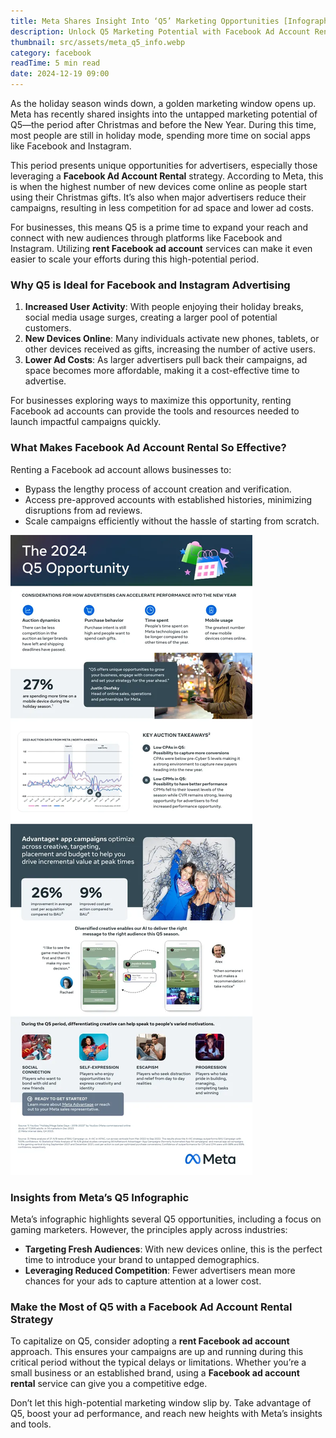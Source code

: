 ```yaml
---
title: Meta Shares Insight Into ‘Q5’ Marketing Opportunities [Infographic]
description: Unlock Q5 Marketing Potential with Facebook Ad Account Rental
thumbnail: src/assets/meta_q5_info.webp
category: facebook
readTime: 5 min read
date: 2024-12-19 09:00
---
```


As the holiday season winds down, a golden marketing window opens up. Meta has recently shared insights into the untapped marketing potential of Q5—the period after Christmas and before the New Year. During this time, most people are still in holiday mode, spending more time on social apps like Facebook and Instagram.

This period presents unique opportunities for advertisers, especially those leveraging a **Facebook Ad Account Rental** strategy. According to Meta, this is when the highest number of new devices come online as people start using their Christmas gifts. It’s also when major advertisers reduce their campaigns, resulting in less competition for ad space and lower ad costs.

For businesses, this means Q5 is a prime time to expand your reach and connect with new audiences through platforms like Facebook and Instagram. Utilizing **rent Facebook ad account** services can make it even easier to scale your efforts during this high-potential period.

### Why Q5 is Ideal for Facebook and Instagram Advertising

1. **Increased User Activity**: With people enjoying their holiday breaks, social media usage surges, creating a larger pool of potential customers.
2. **New Devices Online**: Many individuals activate new phones, tablets, or other devices received as gifts, increasing the number of active users.
3. **Lower Ad Costs**: As larger advertisers pull back their campaigns, ad space becomes more affordable, making it a cost-effective time to advertise.

For businesses exploring ways to maximize this opportunity, renting Facebook ad accounts can provide the tools and resources needed to launch impactful campaigns quickly.

### What Makes Facebook Ad Account Rental So Effective?

Renting a Facebook ad account allows businesses to:

-   Bypass the lengthy process of account creation and verification.
-   Access pre-approved accounts with established histories, minimizing disruptions from ad reviews.
-   Scale campaigns efficiently without the hassle of starting from scratch.

![Unlock Q5 Marketing Potential with Facebook Ad Account Rental](src/assets/meta_q5_info.webp 'Meta Shares Insight Into ‘Q5’ Marketing Opportunities')

### Insights from Meta’s Q5 Infographic

Meta’s infographic highlights several Q5 opportunities, including a focus on gaming marketers. However, the principles apply across industries:

-   **Targeting Fresh Audiences**: With new devices online, this is the perfect time to introduce your brand to untapped demographics.
-   **Leveraging Reduced Competition**: Fewer advertisers mean more chances for your ads to capture attention at a lower cost.

### Make the Most of Q5 with a Facebook Ad Account Rental Strategy

To capitalize on Q5, consider adopting a **rent Facebook ad account** approach. This ensures your campaigns are up and running during this critical period without the typical delays or limitations. Whether you’re a small business or an established brand, using a **Facebook ad account rental** service can give you a competitive edge.

Don’t let this high-potential marketing window slip by. Take advantage of Q5, boost your ad performance, and reach new heights with Meta’s insights and tools.
